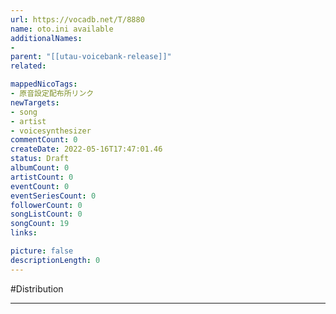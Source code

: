 ```yaml
---
url: https://vocadb.net/T/8880
name: oto.ini available
additionalNames: 
- 
parent: "[[utau-voicebank-release]]"
related:

mappedNicoTags:
- 原音設定配布所リンク
newTargets:
- song
- artist
- voicesynthesizer
commentCount: 0
createDate: 2022-05-16T17:47:01.46
status: Draft
albumCount: 0
artistCount: 0
eventCount: 0
eventSeriesCount: 0
followerCount: 0
songListCount: 0
songCount: 19
links: 

picture: false
descriptionLength: 0
---
```


#Distribution



---

